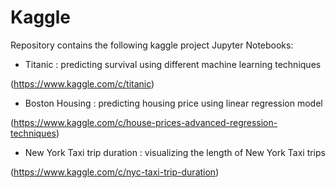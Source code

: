 # Kaggle

Repository contains the following kaggle project Jupyter Notebooks:

- Titanic : predicting survival using different machine learning techniques

(https://www.kaggle.com/c/titanic)

- Boston Housing : predicting housing price using linear regression model

(https://www.kaggle.com/c/house-prices-advanced-regression-techniques)

- New York Taxi trip duration : visualizing the length of New York Taxi trips 

(https://www.kaggle.com/c/nyc-taxi-trip-duration)
